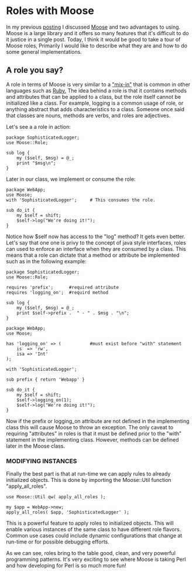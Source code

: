 # Roles with Moose

In my previous [posting](http://www.loganbell.org/pages/post/view/modern-perl-with-moose/) 
I discussed [Moose](http://www.moose.org) and two advantages to using.  Moose is a large library and 
it offers so many features that it's difficult to do it justice in a single post. 
Today, I think it would be good to take a tour of Moose roles, Primarily I
would like to describe what they are and how to do some general
implementations.

## A role you say?

A role in terms of Moose is very similar to a
["mix-in"](http://en.wikipedia.org/wiki/Mixin) that is common in other
languages such as [Ruby.](http://www.ruby.org) The idea behind a role is that it contains methods and
attributes that can be applied to a class, but the role itself cannot be
initialized like a class. For example, logging is a common usage of role, or anything 
abstract that adds characteristics to a class. Someone once said that classes
are nouns, methods are verbs, and roles are adjectives.

Let's see a a role in action:

    package SophisticatedLogger;
    use Moose::Role;

    sub log {
        my ($self, $msg) = @_;
        print "$msg\n";
    }

Later in our class, we implement or consume the role:

    package WebApp;
    use Moose;
    with 'SophisticatedLogger';     # This consumes the role.

    sub do_it {
        my $self = shift;
        $self->log("We're doing it!");
    }

Notice how $self now has access to the "log" method? It gets even better. Let's 
say that one one is privy to the concept of java style interfaces, roles can
used to enforce an interface when they are consumed by a class. This means that a role can
dictate that a method or attribute be implemented such as in the
following example:

    package SophisticatedLogger;
    use Moose::Role;
    
    requires 'prefix';      #required attribute
    requires 'logging_on';  #requird method
    
    sub log {
        my ($self, $msg) = @_;
        print $self->prefix .  " - " . $msg . "\n";
    }

    package WebApp;
    use Moose;
    
    has 'logging_on' => (           #must exist before "with" statement
        is  => 'rw',
        isa => 'Int'
    );
    
    with 'SophisticatedLogger';
    
    sub prefix { return 'Webapp' }
    
    sub do_it {
        my $self = shift;
        $self->logging_on(1);
        $self->log("We're doing it!");
    }
    

Now if the prefix or logging_on attribute are not defined in the implementing
class this will cause Moose to throw an exception. The only caveat to
requiring "attributes" in roles is that it must be defined prior to the "with"
statement in the implementing class. However, methods can be defined later in
the Moose class.

### MODIFYING INSTANCES

Finally the best part is that at run-time we can apply rules to already
initialized objects. This is done by importing the Moose::Util function
"apply_all_roles".

    use Moose::Util qw( apply_all_roles );
     
    my $app = WebApp->new;
    apply_all_roles( $app, 'SophisticatedLogger' );

This is a powerful feature to apply roles to initialized objects. This will
enable various instances of the same class to have different role flavors.
Common use cases could include dynamic configurations that change at run-time
or for possible debugging efforts.

As we can see, roles bring to the table good, clean, and very powerful
programming patterns. It's very exciting to see where Moose is taking Perl and how
developing for Perl is so much more fun!

